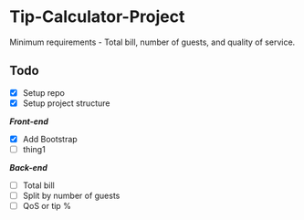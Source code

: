 # Tip-Calculator-Project

Minimum requirements - Total bill, number of guests, and quality of service.


## Todo
- [x] Setup repo
- [x] Setup project structure

***Front-end***
- [x] Add Bootstrap
- [ ] thing1

***Back-end***
- [ ] Total bill
- [ ] Split by number of guests
- [ ] QoS or tip %